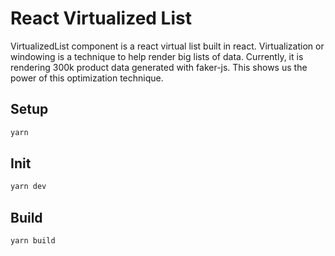 # React Virtualized List
VirtualizedList component is a react virtual list built in react. Virtualization or windowing is a technique to help render big lists of data.
Currently, it is rendering 300k product data generated with faker-js.
This shows us the power of this optimization technique.

## Setup
```bash
yarn
```

## Init
```bash
yarn dev
```

## Build
```bash
yarn build
```